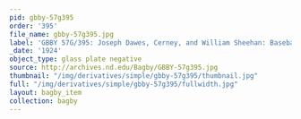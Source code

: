 ```yaml
---
pid: gbby-57g395
order: '395'
file_name: gbby-57g395.jpg
label: 'GBBY 57G/395: Joseph Dawes, Cerney, and William Sheehan: Baseball - 1924'
_date: '1924'
object_type: glass plate negative
source: http://archives.nd.edu/Bagby/GBBY-57g395.jpg
thumbnail: "/img/derivatives/simple/gbby-57g395/thumbnail.jpg"
full: "/img/derivatives/simple/gbby-57g395/fullwidth.jpg"
layout: bagby_item
collection: bagby
---
```

